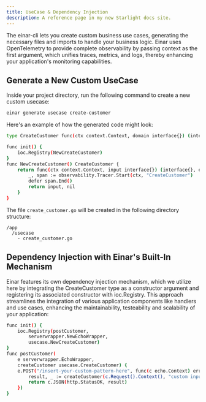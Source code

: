 ```yaml
---
title: UseCase & Dependency Injection
description: A reference page in my new Starlight docs site.
---
```

The einar-cli lets you create custom business use cases, generating the necessary files and imports to handle your business logic. Einar uses OpenTelemetry to provide complete observability by passing context as the first argument, which unifies traces, metrics, and logs, thereby enhancing your application's monitoring capabilities.

## Generate a New Custom UseCase
Inside your project directory, run the following command to create a new custom usecase:
```sh
einar generate usecase create-customer
```
Here's an example of how the generated code might look:
```sh
type CreateCustomer func(ctx context.Context, domain interface{}) (interface{}, error)

func init() {
	ioc.Registry(NewCreateCustomer)
}
func NewCreateCustomer() CreateCustomer {
	return func(ctx context.Context, input interface{}) (interface{}, error) {
		_, span := observability.Tracer.Start(ctx, "CreateCustomer")
		defer span.End()
		return input, nil
	}
}
```
The file ```create_customer.go``` will be created in the following directory structure:
```
/app
  /usecase
    - create_customer.go
```

## Dependency Injection with Einar's Built-In Mechanism
Einar features its own dependency injection mechanism, which we utilize here by integrating the CreateCustomer type as a constructor argument and registering its associated constructor with ioc.Registry. This approach streamlines the integration of various application components like handlers and use cases, enhancing the maintainability, testeability and scalability of your application:
```sh
func init() {
	ioc.Registry(postCustomer,
		serverwrapper.NewEchoWrapper,
		usecase.NewCreateCustomer)
}
func postCustomer(
	e serverwrapper.EchoWrapper,
	createCustomer usecase.CreateCustomer) {
	e.POST("/insert-your-custom-pattern-here", func(c echo.Context) error {
		result, _ := createCustomer(c.Request().Context(), "custom input")
		return c.JSON(http.StatusOK, result)
	})
}
```